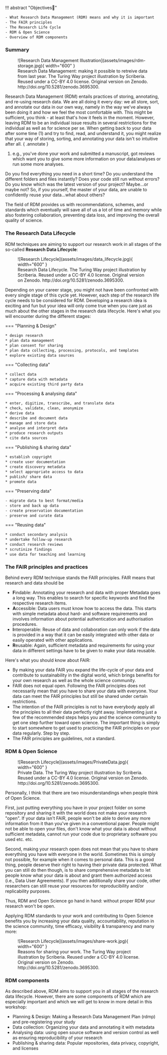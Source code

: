 
!!! abstract "Objectives📍"

    - What Research Data Management (RDM) means and why it is important
    - The FAIR principles
    - The Research Life Cycle
    - RDM & Open Science
    - Overview of RDM components

### Summary

<figure markdown="span">
  ![Research Data Management Illustration](assets/images/rdm-storage.jpg){ width="600" }
  <figcaption>Research Data Management: making it possible to retreive data from last year. The Turing Way project illustration by Scriberia. Reused under a CC-BY 4.0 license. Original version on Zenodo. http://doi.org/10.5281/zenodo.3695300.</figcaption>
</figure>

Research Data Management (RDM) entails practices of storing, annotating, and re-using research data. We are all doing it every day: we all store, sort, and annotate our data in our own way, namely in the way we've always been doing it and how we feel the most comfortable with. This might be sufficient, you think - at least that's how it feels in the moment. However, leaving RDM to be an individual issue results in several restrictions for the individual as well as for science per se. When getting back to your data after some time (1) and try to find, read, and understand it, you might realize that your way of storing, sorting, and annotating your data isn't so intuitive after all. 
{ .annotate }

1. e.g., you've done your work and submitted a manuscript, got reviews which want you to give some more information on your data/analyses or run some more analyses.

Do you find everything you need in a short time? Do you understand the different folders and files instantly? Does your code still run without errors? Do you know which was the latest version of your project? Maybe...or maybe not? So, if you yourself, the master of your data, are unable to confidently reuse your data...what about others? 

The field of RDM provides us with recommendations, schemes, and standards which eventually will save all of us a lot of time and memory while also fostering collaboration, preventing data loss, and improving the overall quality of science. 

### The Research Data Lifecycle 

RDM techniques are aiming to support our research work in all stages of the so-called **Research Data Lifecycle**:

<figure markdown="span">
  ![Research Lifecycle](assets/images/data_lifecycle.jpg){ width="600" }
  <figcaption>Research Data Lifecycle. The Turing Way project illustration by Scriberia. Reused under a CC-BY 4.0 license. Original version on Zenodo. http://doi.org/10.5281/zenodo.3695300.</figcaption>
</figure>

Depending on your career stage, you might not have been confronted with every single stage of this cycle yet. However, each step of the research life cycle needs to be considered for RDM. Developing a research idea is exciting and fun but your idea will only come true when you care just as much about the other stages in the research data lifecycle. Here's what you will encounter during the different stages:

=== "Planning & Design"

    * design research
    * plan data management
    * plan consent for sharing
    * plan data collecting, processing, protocols, and templates
    * explore existing data sources

=== "Collecting data"

    * collect data
    * capture data with metadata
    * acquire existing third party data 

=== "Processing & analysing data"

    * enter, digitize, transcribe, and translate data
    * check, validate, clean, anonymize
    * derive data
    * describe and document data
    * manage and store data
    * analyse and interpret data
    * produce research outputs
    * cite data sources

=== "Publishing & sharing data"

    * establish copyright
    * create user documentation
    * create discovery metadata
    * select appropriate access to data
    * publish/ share data
    * promote data

=== "Preserving data"

    - migrate data to best format/media
    - store and back up data
    - create preservation documentation
    - preserve and curate data 

=== "Reusing data"

    * conduct secondary analysis
    * undertake follow-up research
    * conduct research reviews
    * scrutinize findings
    * use data for teaching and learning

### The FAIR principles and practices

Behind every RDM technique stands the FAIR principles. FAIR means that research and data should be

- **F**indable: Annotating your research and data with proper Metadata goes a long way. This enables to search for specific keywords and find the respective research items.
- **A**ccessible: Data users must know how to access the data. This starts with simple metadata about hard- and software requirements and involves information about potential authentication and authorisation procedures. 
- **I**nteroperable: Reuse of data and collaboration can only work if the data is provided in a way that it can be easily integrated with other data or easily operated with other applications. 
- **R**eusable: Again, sufficient metadata and requirements for using your data in different settings have to be given to make your data reusable. 

Here's what you should know about FAIR:

- By making your data FAIR you expand the life-cycle of your data and contribute to sustainability in the digital world, which brings benefits for your own research as well as the whole science community.
- FAIR does not equal open. Following the FAIR principles does not necessarily mean that you have to share your data with everyone. Your data can meet the FAIR principles but still be shared under certain restrictions.
- The intention of the FAIR principles is not to have everybody apply all the principles to all their data perfectly right away. Implementing just a few of the recommended steps helps you and the science community to get one step further toward open science. The important thing is simply to start somewhere to get used to practicing the FAIR principles on your data regularly. Step by step.
- The FAIR principles are guidelines, not a standard.

### RDM & Open Science 

<figure markdown="span">
  ![Research Lifecycle](assets/images/PrivateData.jpg){ width="600" }
  <figcaption>Private Data. The Turing Way project illustration by Scriberia. Reused under a CC-BY 4.0 license. Original version on Zenodo. http://doi.org/10.5281/zenodo.3695300.</figcaption>
</figure>

Personally, I think that there are two misunderstandings when people think of Open Science. 

First, just putting everything you have in your project folder on some repository and sharing it with the world does not make your research "open". If your data isn't FAIR, people won't be able to derive any more information from it than you've given in a conventional paper. People might not be able to open your files, don't know what your data is about without sufficient metadata, cannot run your code due to proprietary software you used etc. etc. 

Second, making your research open does not mean that you have to share everything you have with everyone in the world. Sometimes this is simply not possible, for example when it comes to personal data. This is a good thing, people deserve their right to having their private data protected. What you can still do then though, is to share comprehensive metadata to let people know what your data is about and grant them authorized access (i.e., Data User Agreements). If you then additionally share your code, other researchers can still reuse your resources for reproducibility and/or replicability purposes. 

Thus, RDM and Open Science go hand in hand: without proper RDM your research won't be open. 

Applying RDM standards to your work and contributing to Open Science benefits you by increasing your data quality, accountability, reputation in the science community, time efficacy, visibility & transparency and many more:

<figure markdown="span">
  ![Research Lifecycle](assets/images/share-work.jpg){ width="600" }
  <figcaption>Reasons for sharing your work. The Turing Way project illustration by Scriberia. Reused under a CC-BY 4.0 license. Original version on Zenodo. http://doi.org/10.5281/zenodo.3695300.</figcaption>
</figure>

### RDM components

As described above, RDM aims to support you in all stages of the research data lifecycle. However, there are some components of RDM which are especially important and which we will get to know in more detail in this workshop:

- Planning & Design: Making a Research Data Management Plan (rdmp) and pre-registering your study
- Data collection: Organizing your data and annotating it with metadata
- Analysing data: using open source software and version control as well as ensuring reproducibility of your research
- Publishing & sharing data: Popular repositories, data privacy, copyright, and licenses
